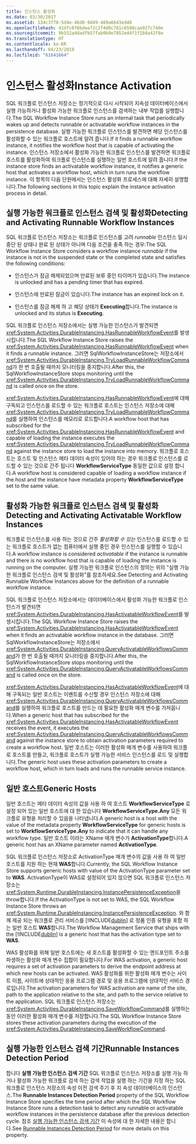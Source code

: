 ```yaml
---
title: 인스턴스 활성화
ms.date: 03/30/2017
ms.assetid: 134c3f70-5d4e-46d0-9d49-469a6643edd8
ms.openlocfilehash: 41dfc076bdee72c2f4d0c781c6588caa927c740e
ms.sourcegitcommit: 9b552addadfb57fab0b9e7852ed4f1f1b8a42f8e
ms.translationtype: HT
ms.contentlocale: ko-KR
ms.lasthandoff: 04/23/2019
ms.locfileid: "61641664"
---
```

# <a name="instance-activation"></a><span data-ttu-id="6bb59-102">인스턴스 활성화</span><span class="sxs-lookup"><span data-stu-id="6bb59-102">Instance Activation</span></span>
<span data-ttu-id="6bb59-103">SQL 워크플로 인스턴스 저장소는 정기적으로 다시 시작되어 지속성 데이터베이스에서 실행 가능하거나 활성화 가능한 워크플로 인스턴스를 검색하는 내부 작업를 실행합니다.</span><span class="sxs-lookup"><span data-stu-id="6bb59-103">The SQL Workflow Instance Store runs an internal task that periodically wakes up and detects runnable or activatable workflow instances in the persistence database.</span></span> <span data-ttu-id="6bb59-104">실행 가능한 워크플로 인스턴스를 발견하면 해당 인스턴스를 활성화할 수 있는 워크플로 호스트에 알려 줍니다.</span><span class="sxs-lookup"><span data-stu-id="6bb59-104">If it finds a runnable workflow instance, it notifies the workflow host that is capable of activating the instance.</span></span> <span data-ttu-id="6bb59-105">인스턴스 저장소에서 활성화 가능한 워크플로 인스턴스를 발견하면 워크플로 호스트를 활성화하여 워크플로 인스턴스를 실행하는 일반 호스트에 알려 줍니다.</span><span class="sxs-lookup"><span data-stu-id="6bb59-105">If the instance store finds an activatable workflow instance, it notifies a generic host that activates a workflow host, which in turn runs the workflow instance.</span></span> <span data-ttu-id="6bb59-106">이 항목의 다음 단원에서는 인스턴스 활성화 프로세스에 대해 자세히 설명합니다.</span><span class="sxs-lookup"><span data-stu-id="6bb59-106">The following sections in this topic explain the instance activation process in detail.</span></span>  
  
## <a name="RunnableSection"></a> <span data-ttu-id="6bb59-107">실행 가능한 워크플로 인스턴스 검색 및 활성화</span><span class="sxs-lookup"><span data-stu-id="6bb59-107">Detecting and Activating Runnable Workflow Instances</span></span>  
 <span data-ttu-id="6bb59-108">SQL 워크플로 인스턴스 저장소는 워크플로 인스턴스를 고려 *runnable* 인스턴스 일시 중단 된 상태나 완료 된 상태가 아니며 다음 조건을 충족 하는 경우:</span><span class="sxs-lookup"><span data-stu-id="6bb59-108">The SQL Workflow Instance Store considers a workflow instance *runnable* if the instance is not in the suspended state or the completed state and satisfies the following conditions:</span></span>  
  
- <span data-ttu-id="6bb59-109">인스턴스가 잠금 해제되었으며 만료된 보류 중인 타이머가 있습니다.</span><span class="sxs-lookup"><span data-stu-id="6bb59-109">The instance is unlocked and has a pending timer that has expired.</span></span>  
  
- <span data-ttu-id="6bb59-110">인스턴스에 만료된 잠금이 있습니다.</span><span class="sxs-lookup"><span data-stu-id="6bb59-110">The instance has an expired lock on it.</span></span>  
  
- <span data-ttu-id="6bb59-111">인스턴스를 잠금 해제 하 고 해당 상태가 **Executing**합니다.</span><span class="sxs-lookup"><span data-stu-id="6bb59-111">The instance is unlocked and its status is **Executing**.</span></span>  
  
 <span data-ttu-id="6bb59-112">SQL 워크플로 인스턴스 저장소에서는 실행 가능한 인스턴스가 발견되면 <xref:System.Activities.DurableInstancing.HasRunnableWorkflowEvent>를 발생시킵니다.</span><span class="sxs-lookup"><span data-stu-id="6bb59-112">The SQL Workflow Instance Store raises the <xref:System.Activities.DurableInstancing.HasRunnableWorkflowEvent> when it finds a runnable instance.</span></span> <span data-ttu-id="6bb59-113">그러면 SqlWorkflowInstanceStore는 저장소에서 <xref:System.Activities.DurableInstancing.TryLoadRunnableWorkflowCommand>가 한 번 호출될 때까지 모니터링을 중지합니다.</span><span class="sxs-lookup"><span data-stu-id="6bb59-113">After this, the SqlWorkflowInstanceStore stops monitoring until the <xref:System.Activities.DurableInstancing.TryLoadRunnableWorkflowCommand> is called once on the store.</span></span>  
  
 <span data-ttu-id="6bb59-114"><xref:System.Activities.DurableInstancing.HasRunnableWorkflowEvent>에 대해 구독되고 인스턴스를 로드할 수 있는 워크플로 호스트는 인스턴스 저장소에 대해 <xref:System.Activities.DurableInstancing.TryLoadRunnableWorkflowCommand>를 실행하여 인스턴스를 메모리로 로드합니다.</span><span class="sxs-lookup"><span data-stu-id="6bb59-114">A workflow host that has subscribed for the <xref:System.Activities.DurableInstancing.HasRunnableWorkflowEvent> and capable of loading the instance executes the <xref:System.Activities.DurableInstancing.TryLoadRunnableWorkflowCommand> against the instance store to load the instance into memory.</span></span> <span data-ttu-id="6bb59-115">워크플로 호스트는 호스트 및 인스턴스 메타 데이터 속성이 있어야 하는 경우 워크플로 인스턴스를 로드할 수 있는 것으로 간주 됩니다 **WorkflowServiceType** 동일한 값으로 설정 합니다.</span><span class="sxs-lookup"><span data-stu-id="6bb59-115">A workflow host is considered capable of loading a workflow instance if the host and the instance have metadata property **WorkflowServiceType** set to the same value.</span></span>  
  
## <a name="detecting-and-activating-activatable-workflow-instances"></a><span data-ttu-id="6bb59-116">활성화 가능한 워크플로 인스턴스 검색 및 활성화</span><span class="sxs-lookup"><span data-stu-id="6bb59-116">Detecting and Activating Activatable Workflow Instances</span></span>  
 <span data-ttu-id="6bb59-117">워크플로 인스턴스를 사용 하는 것으로 간주 *활성화할 수 있는* 인스턴스를 로드할 수 있는 워크플로 호스트가 없는 컴퓨터에서 실행 중인 경우 인스턴스를 실행할 수 있습니다.</span><span class="sxs-lookup"><span data-stu-id="6bb59-117">A workflow instance is considered *activatable* if the instance is runnable and there is no workflow host that is capable of loading the instance is running on the computer.</span></span> <span data-ttu-id="6bb59-118">실행 가능한 워크플로 인스턴스의 정의는 위의 "실행 가능한 워크플로 인스턴스 검색 및 활성화"를 참조하세요.</span><span class="sxs-lookup"><span data-stu-id="6bb59-118">See Detecting and Activating Runnable Workflow Instances above for the definition of a runnable workflow instance.</span></span>  
  
 <span data-ttu-id="6bb59-119">SQL 워크플로 인스턴스 저장소에서는 데이터베이스에서 활성화 가능한 워크플로 인스턴스가 발견되면 <xref:System.Activities.DurableInstancing.HasActivatableWorkflowEvent>를 발생시킵니다.</span><span class="sxs-lookup"><span data-stu-id="6bb59-119">The SQL Workflow Instance Store raises the <xref:System.Activities.DurableInstancing.HasActivatableWorkflowEvent> when it finds an activatable workflow instance in the database.</span></span> <span data-ttu-id="6bb59-120">그러면 SqlWorkflowInstanceStore는 저장소에서 <xref:System.Activities.DurableInstancing.QueryActivatableWorkflowsCommand>가 한 번 호출될 때까지 모니터링을 중지합니다.</span><span class="sxs-lookup"><span data-stu-id="6bb59-120">After this, the SqlWorkflowInstanceStore stops monitoring until the <xref:System.Activities.DurableInstancing.QueryActivatableWorkflowsCommand> is called once on the store.</span></span>  
  
 <span data-ttu-id="6bb59-121"><xref:System.Activities.DurableInstancing.HasActivatableWorkflowEvent>에 대해 구독되는 일반 호스트는 이벤트를 수신할 경우 인스턴스 저장소에 대해 <xref:System.Activities.DurableInstancing.QueryActivatableWorkflowsCommand>를 실행하여 워크플로 호스트를 만드는 데 필요한 활성화 매개 변수를 가져옵니다.</span><span class="sxs-lookup"><span data-stu-id="6bb59-121">When a generic host that has subscribed for the <xref:System.Activities.DurableInstancing.HasActivatableWorkflowEvent> receives the event, it executes the <xref:System.Activities.DurableInstancing.QueryActivatableWorkflowsCommand> against the instance store to obtain activation parameters required to create a workflow host.</span></span> <span data-ttu-id="6bb59-122">일반 호스트는 이러한 활성화 매개 변수를 사용하여 워크플로 호스트를 만들고, 워크플로 호스트가 실행 가능한 서비스 인스턴스를 로드 및 실행합니다.</span><span class="sxs-lookup"><span data-stu-id="6bb59-122">The generic host uses these activation parameters to create a workflow host, which in turn loads and runs the runnable service instance.</span></span>  
  
## <a name="generic-hosts"></a><span data-ttu-id="6bb59-123">일반 호스트</span><span class="sxs-lookup"><span data-stu-id="6bb59-123">Generic Hosts</span></span>  
 <span data-ttu-id="6bb59-124">일반 호스트는 메타 데이터 속성의 값을 사용 하 여 호스트 **WorkflowServiceType** 로 설정 되어 있는 일반 호스트에 대 한 있습니다 **WorkflowServiceType.Any** 모든 워크플로 유형을 처리할 수 있음을 나타냅니다.</span><span class="sxs-lookup"><span data-stu-id="6bb59-124">A generic host is a host with the value of the metadata property **WorkflowServiceType** for generic hosts is set to **WorkflowServiceType.Any** to indicate that it can handle any workflow type.</span></span> <span data-ttu-id="6bb59-125">일반 호스트 이라는 XName 매개 변수가 **ActivationType**합니다.</span><span class="sxs-lookup"><span data-stu-id="6bb59-125">A generic host has an XName parameter named **ActivationType**.</span></span>  
  
 <span data-ttu-id="6bb59-126">SQL 워크플로 인스턴스 저장소로 ActivationType 매개 변수의 값을 사용 하 여 일반 호스트를 지원 하는 현재 **WAS**합니다.</span><span class="sxs-lookup"><span data-stu-id="6bb59-126">Currently, the SQL Workflow Instance Store supports generic hosts with value of the ActivationType parameter set to **WAS**.</span></span> <span data-ttu-id="6bb59-127">ActivationType이 WAS로 설정되어 있지 않으면 SQL 워크플로 인스턴스 저장소는 <xref:System.Runtime.DurableInstancing.InstancePersistenceException>을 throw합니다.</span><span class="sxs-lookup"><span data-stu-id="6bb59-127">If the ActivationType is not set to WAS, the SQL Workflow Instance Store throws an <xref:System.Runtime.DurableInstancing.InstancePersistenceException>.</span></span> <span data-ttu-id="6bb59-128">와 함께 제공 되는 워크플로 관리 서비스를 [!INCLUDE[dublin](../../../includes/dublin-md.md)] 로 정품 인증 유형을 포함 하는 일반 호스트 **WAS**합니다.</span><span class="sxs-lookup"><span data-stu-id="6bb59-128">The Workflow Management Service that ships with the [!INCLUDE[dublin](../../../includes/dublin-md.md)] is a generic host that has the activation type set to **WAS**.</span></span>  
  
 <span data-ttu-id="6bb59-129">WAS 활성화를 위해 일반 호스트에는 새 호스트를 활성화할 수 있는 엔드포인트 주소를 파생하는 활성화 매개 변수 집합이 필요합니다.</span><span class="sxs-lookup"><span data-stu-id="6bb59-129">For WAS activation, a generic host requires a set of activation parameters to derive the endpoint address at which new hosts can be activated.</span></span> <span data-ttu-id="6bb59-130">WAS 활성화를 위한 활성화 매개 변수는 사이트 이름, 사이트에 상대적인 응용 프로그램 경로 및 응용 프로그램에 상대적인 서비스 경로입니다.</span><span class="sxs-lookup"><span data-stu-id="6bb59-130">The activation parameters for WAS activation are name of the site, path to the application relative to the site, and path to the service relative to the application.</span></span> <span data-ttu-id="6bb59-131">SQL 워크플로 인스턴스 저장소는 <xref:System.Activities.DurableInstancing.SaveWorkflowCommand>를 실행하는 동안 이러한 활성화 매개 변수를 저장합니다.</span><span class="sxs-lookup"><span data-stu-id="6bb59-131">The SQL Workflow Instance Store stores these activation parameters during the execution of the <xref:System.Activities.DurableInstancing.SaveWorkflowCommand>.</span></span>  
  
## <a name="runnable-instances-detection-period"></a><span data-ttu-id="6bb59-132">실행 가능한 인스턴스 검색 기간</span><span class="sxs-lookup"><span data-stu-id="6bb59-132">Runnable Instances Detection Period</span></span>  
 <span data-ttu-id="6bb59-133">합니다 **실행 가능한 인스턴스 검색 기간** SQL 워크플로 인스턴스 저장소를 실행 가능 하거나 활성화 가능한 워크플로 검색 하는 검색 작업을 실행 하는 기간을 지정 하는 SQL 워크플로 인스턴스 저장소의 속성 이전 검색 주기 후 지 속성 데이터베이스의 인스턴스.</span><span class="sxs-lookup"><span data-stu-id="6bb59-133">The **Runnable Instances Detection Period** property of the SQL Workflow Instance Store specifies the time period after which the SQL Workflow Instance Store runs a detection task to detect any runnable or activatable workflow instances in the persistence database after the previous detection cycle.</span></span> <span data-ttu-id="6bb59-134">참조 [실행 가능한 인스턴스 검색 기간](runnable-instances-detection-period.md) 이 속성에 대 한 자세한 내용은 합니다.</span><span class="sxs-lookup"><span data-stu-id="6bb59-134">See [Runnable Instances Detection Period](runnable-instances-detection-period.md) for more details on this property.</span></span>
